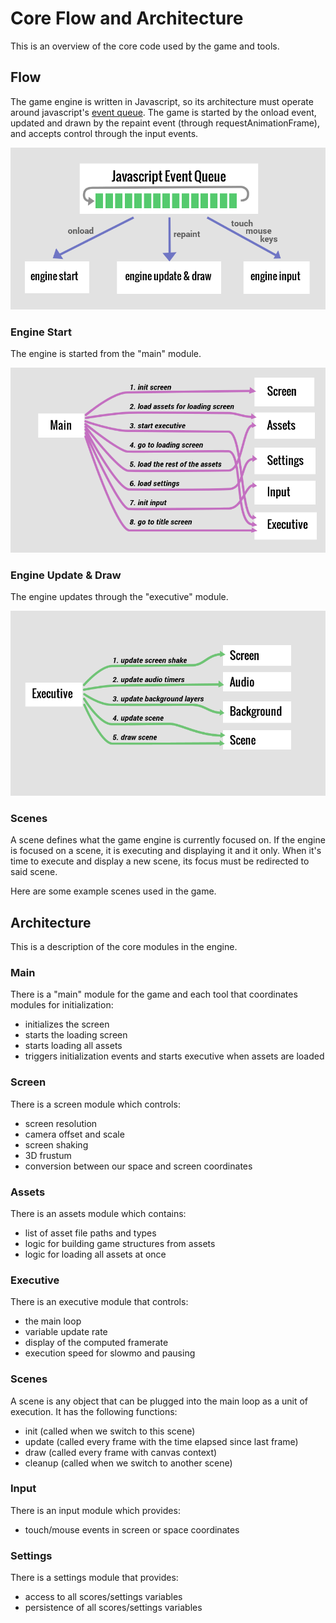 # Core Flow and Architecture

This is an overview of the core code used by the game and tools.

## Flow

The game engine is written in Javascript, so its architecture must operate
around javascript's [event
queue](http://javascript.info/tutorial/events-and-timing-depth).  The game is
started by the onload event, updated and drawn by the repaint event (through
requestAnimationFrame), and accepts control through the input events.

![flow-events](img/flow-events.png)

### Engine Start

The engine is started from the "main" module.

![flow-init](img/flow-init.png)

### Engine Update & Draw

The engine updates through the "executive" module.

![flow-update](img/flow-update.png)

### Scenes

A scene defines what the game engine is currently focused on.  If the engine is
focused on a scene, it is executing and displaying it and it only.  When it's
time to execute and display a new scene, its focus must be redirected to said
scene.

Here are some example scenes used in the game.

## Architecture

This is a description of the core modules in the engine.

### Main

There is a "main" module for the game and each tool that coordinates modules
for initialization:

- initializes the screen
- starts the loading screen
- starts loading all assets
- triggers initialization events and starts executive when assets are loaded

### Screen

There is a screen module which controls:

- screen resolution
- camera offset and scale
- screen shaking
- 3D frustum
- conversion between our space and screen coordinates

### Assets

There is an assets module which contains:

- list of asset file paths and types
- logic for building game structures from assets
- logic for loading all assets at once

### Executive

There is an executive module that controls:

- the main loop
- variable update rate
- display of the computed framerate
- execution speed for slowmo and pausing

### Scenes

A scene is any object that can be plugged into the main loop as a unit of
execution.  It has the following functions:

- init (called when we switch to this scene)
- update (called every frame with the time elapsed since last frame)
- draw (called every frame with canvas context)
- cleanup (called when we switch to another scene)

### Input

There is an input module which provides:

- touch/mouse events in screen or space coordinates

### Settings

There is a settings module that provides:

- access to all scores/settings variables
- persistence of all scores/settings variables
